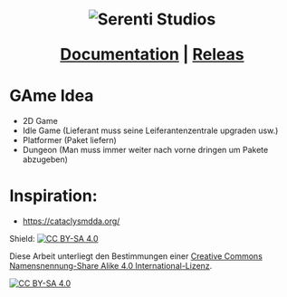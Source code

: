<h1 align="center">
  <img src="https://raw.githubusercontent.com/Hirschiii/liferfix_game_projekt_2024_2_hj/main/assets/Studio_Firma/Logo_Ideen/Logo500x500.png" alt="Serenti Studios">
  
  <a href="">Documentation</a> |
  <a href="">Releas</a>
</h1>

# GAme Idea

- 2D Game
- Idle Game (Lieferant muss seine Leiferantenzentrale upgraden usw.)
- Platformer (Paket liefern)
- Dungeon (Man muss immer weiter nach vorne dringen um Pakete abzugeben)

# Inspiration:

- https://cataclysmdda.org/

Shield: [![CC BY-SA 4.0][cc-by-sa-shield]][cc-by-sa]

Diese Arbeit unterliegt den Bestimmungen einer
[Creative Commons Namensnennung-Share Alike 4.0 International-Lizenz][cc-by-sa].

[![CC BY-SA 4.0][cc-by-sa-image]][cc-by-sa]

[cc-by-sa]: http://creativecommons.org/licenses/by-sa/4.0/deed.de
[cc-by-sa-image]: https://licensebuttons.net/l/by-sa/4.0/88x31.png
[cc-by-sa-shield]: https://img.shields.io/badge/License-CC%20BY--SA%204.0-lightgrey.svg
